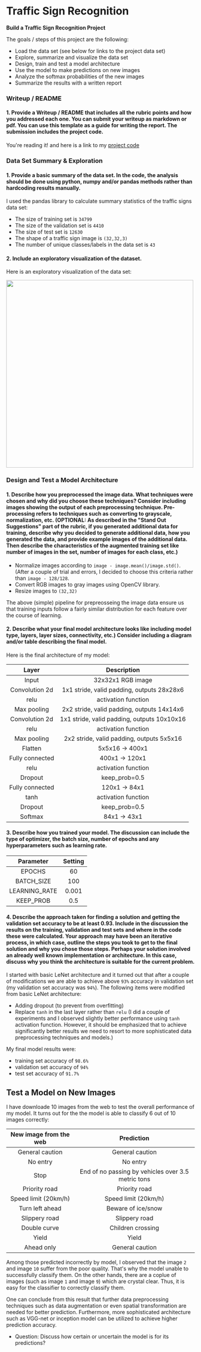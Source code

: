 # **Traffic Sign Recognition** 


**Build a Traffic Sign Recognition Project**

The goals / steps of this project are the following:
* Load the data set (see below for links to the project data set)
* Explore, summarize and visualize the data set
* Design, train and test a model architecture
* Use the model to make predictions on new images
* Analyze the softmax probabilities of the new images
* Summarize the results with a written report


### Writeup / README

#### 1. Provide a Writeup / README that includes all the rubric points and how you addressed each one. You can submit your writeup as markdown or pdf. You can use this template as a guide for writing the report. The submission includes the project code.

You're reading it! and here is a link to my [project code](https://github.com/AliBaheri/Traffic_Sign_Classifier_SDCND/blob/master/Traffic_Sign_Classifier.ipynb)

### Data Set Summary & Exploration

#### 1. Provide a basic summary of the data set. In the code, the analysis should be done using python, numpy and/or pandas methods rather than hardcoding results manually.

I used the pandas library to calculate summary statistics of the traffic
signs data set:

* The size of training set is `34799`
* The size of the validation set is `4410`
* The size of test set is `12630`
* The shape of a traffic sign image is `(32,32,3)`
* The number of unique classes/labels in the data set is `43`

#### 2. Include an exploratory visualization of the dataset.

Here is an exploratory visualization of the data set:

<img width="500" src="https://github.com/AliBaheri/Traffic_Sign_Classifier_SDCND/blob/master/Results/NumberofAccurences.png"> 


### Design and Test a Model Architecture

#### 1. Describe how you preprocessed the image data. What techniques were chosen and why did you choose these techniques? Consider including images showing the output of each preprocessing technique. Pre-processing refers to techniques such as converting to grayscale, normalization, etc. (OPTIONAL: As described in the "Stand Out Suggestions" part of the rubric, if you generated additional data for training, describe why you decided to generate additional data, how you generated the data, and provide example images of the additional data. Then describe the characteristics of the augmented training set like number of images in the set, number of images for each class, etc.)

* Normalize images according to `image - image.mean()/image.std()`.
(After a couple of trial and errors, I decided to choose this criteria rather than `image - 128/128`.
* Convert RGB images to gray images using OpenCV library.
* Resize images to `(32,32)`

The above (simple) pipeline for prepreosseing the image data ensure us that training inputs follow a fairly similar distribution for each feature over the course of learning.
 

#### 2. Describe what your final model architecture looks like including model type, layers, layer sizes, connectivity, etc.) Consider including a diagram and/or table describing the final model.

Here is the final architecture of my model:

| Layer         	|     Description	        		| 
|:---------------------:|:---------------------------------------------:| 
| Input         	| 32x32x1 RGB image   				| 
| Convolution 2d     	| 1x1 stride, valid padding, outputs 28x28x6 	|
| relu 			| activation function				|
| Max pooling	      	| 2x2 stride, valid padding, outputs 14x14x6 	|
| Convolution 2d	| 1x1 stride, valid padding, outputs 10x10x16   |
| relu			| activation function		 		|
| Max pooling	      	| 2x2 stride, valid padding, outputs 5x5x16 	|
| Flatten		| 5x5x16 -> 400x1				|
| Fully connected	| 400x1 -> 120x1				|
| relu 			| activation function		 		|
| Dropout		| keep_prob=0.5				 	|
| Fully connected	| 120x1 -> 84x1					|
| tanh 			| activation function		 		|
| Dropout		| keep_prob=0.5				 	|
| Softmax		| 84x1 -> 43x1					|


#### 3. Describe how you trained your model. The discussion can include the type of optimizer, the batch size, number of epochs and any hyperparameters such as learning rate.

| Parameter      	|  Setting	| 
|:---------------------:|:-------------:| 
| EPOCHS         	|  	60	| 
| BATCH_SIZE    	|  	100	| 
| LEARNING_RATE  	|  	0.001	|
| KEEP_PROB        	|  	0.5	|


#### 4. Describe the approach taken for finding a solution and getting the validation set accuracy to be at least 0.93. Include in the discussion the results on the training, validation and test sets and where in the code these were calculated. Your approach may have been an iterative process, in which case, outline the steps you took to get to the final solution and why you chose those steps. Perhaps your solution involved an already well known implementation or architecture. In this case, discuss why you think the architecture is suitable for the current problem.

I started with basic LeNet architecture and it turned out that after a couple of modifications we are able to achieve above `93%` accuracy in validation set (my validation set accuracy was `94%`). The following items were modified from basic LeNet architecture:

* Adding dropout (to prevent from overfitting)
* Replace `tanh` in the last layer rather than `relu` (I did a couple of experiments and I observed slightly better performance using `tanh` activation function. However, it should be emphasized that to achieve significantly better results we need to resort to more sophisticated data preprocessing techniques and models.)

My final model results were:
* training set accuracy of `98.6%`
* validation set accuracy of `94%`
* test set accuracy of `91.7%`

## Test a Model on New Images

I have downloade 10 images from the web to test the overall performance of my model. It turns out for the the model is able to classify 6 out of 10 images correctly:


| New image from the web      		|  Prediction									| 
|:---------------------:|:---------------------------------------------:|	 
| General caution  | General caution    							|  
| No entry   	| No entry			|
| Stop 			    | End of no passing by vehicles over 3.5 metric tons										|
| Priority road 	| Priority road							|
| Speed limit (20km/h) 		| Speed limit (20km/h)									|
| Turn left ahead  | Beware of ice/snow    							|  
| Slippery road  	| Slippery road			|
| Double curve 			    | Children crossing										|
| Yield 	| Yield							|
| Ahead only 		| General caution									|

Among those predicted incorrectly by model, I observed that the image `2` and image `10` suffer from the poor quality. That's why the model unable to successfully classify them. On the other hands, there are a coplue of images (such as image `1` and image `9`) which are crystal clear. Thus, it is easy for the classifier to correctly classify them.

One can conclude from this result that further data preprocessing techniques such as data augmentation or even spatial transformation are needed for better prediction. Furthermore, more sophisticated architecture such as VGG-net or inception model can be utilized to achieve higher prediction accuracy.

* Question: Discuss how certain or uncertain the model is for its predictions?
